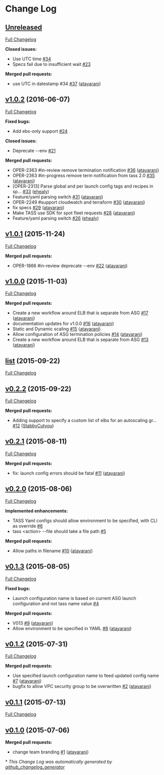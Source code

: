 # Change Log

## [Unreleased](https://github.com/Tapjoy/tass/tree/HEAD)

[Full Changelog](https://github.com/Tapjoy/tass/compare/v1.0.2...HEAD)

**Closed issues:**

- Use UTC time [\#34](https://github.com/Tapjoy/tass/issues/34)
- Specs fail due to insufficient wait [\#23](https://github.com/Tapjoy/tass/issues/23)

**Merged pull requests:**

- use UTC in datestamp \#34 [\#37](https://github.com/Tapjoy/tass/pull/37) ([atayarani](https://github.com/atayarani))

## [v1.0.2](https://github.com/Tapjoy/tass/tree/v1.0.2) (2016-06-07)
[Full Changelog](https://github.com/Tapjoy/tass/compare/v1.0.1...v1.0.2)

**Fixed bugs:**

- Add ebs-only support [\#24](https://github.com/Tapjoy/tass/issues/24)

**Closed issues:**

- Deprecate --env [\#21](https://github.com/Tapjoy/tass/issues/21)

**Merged pull requests:**

- OPER-2363 \#in-review remove termination notification [\#36](https://github.com/Tapjoy/tass/pull/36) ([atayarani](https://github.com/atayarani))
- OPER-2363 \#in-progress remove term notification from tass 2.0 [\#35](https://github.com/Tapjoy/tass/pull/35) ([atayarani](https://github.com/atayarani))
- \[OPER-2313\] Parse global and per launch config tags and recipes in sp… [\#33](https://github.com/Tapjoy/tass/pull/33) ([ehealy](https://github.com/ehealy))
- Feature/yaml parsing switch [\#31](https://github.com/Tapjoy/tass/pull/31) ([atayarani](https://github.com/atayarani))
- OPER-2249 \#support cloudwatch and terraform [\#30](https://github.com/Tapjoy/tass/pull/30) ([atayarani](https://github.com/atayarani))
- fix specs [\#29](https://github.com/Tapjoy/tass/pull/29) ([atayarani](https://github.com/atayarani))
- Make TASS use SDK for spot fleet requests [\#28](https://github.com/Tapjoy/tass/pull/28) ([atayarani](https://github.com/atayarani))
- Feature/yaml parsing switch [\#26](https://github.com/Tapjoy/tass/pull/26) ([ehealy](https://github.com/ehealy))

## [v1.0.1](https://github.com/Tapjoy/tass/tree/v1.0.1) (2015-11-24)
[Full Changelog](https://github.com/Tapjoy/tass/compare/v1.0.0...v1.0.1)

**Merged pull requests:**

- OPER-1866 \#in-review deprecate --env [\#22](https://github.com/Tapjoy/tass/pull/22) ([atayarani](https://github.com/atayarani))

## [v1.0.0](https://github.com/Tapjoy/tass/tree/v1.0.0) (2015-11-03)
[Full Changelog](https://github.com/Tapjoy/tass/compare/list...v1.0.0)

**Merged pull requests:**

- Create a new workflow around ELB that is separate from ASG [\#17](https://github.com/Tapjoy/tass/pull/17) ([atayarani](https://github.com/atayarani))
- documentation updates for v1.0.0 [\#16](https://github.com/Tapjoy/tass/pull/16) ([atayarani](https://github.com/atayarani))
- Static and Dynamic scaling [\#15](https://github.com/Tapjoy/tass/pull/15) ([atayarani](https://github.com/atayarani))
- Allow configuration of ASG termination policies [\#14](https://github.com/Tapjoy/tass/pull/14) ([atayarani](https://github.com/atayarani))
- Create a new workflow around ELB that is separate from ASG [\#13](https://github.com/Tapjoy/tass/pull/13) ([atayarani](https://github.com/atayarani))

## [list](https://github.com/Tapjoy/tass/tree/list) (2015-09-22)
[Full Changelog](https://github.com/Tapjoy/tass/compare/v0.2.2...list)

## [v0.2.2](https://github.com/Tapjoy/tass/tree/v0.2.2) (2015-09-22)
[Full Changelog](https://github.com/Tapjoy/tass/compare/v0.2.1...v0.2.2)

**Merged pull requests:**

- Adding support to specify a custom list of elbs for an autoscaling gr… [\#12](https://github.com/Tapjoy/tass/pull/12) ([StabbyCutyou](https://github.com/StabbyCutyou))

## [v0.2.1](https://github.com/Tapjoy/tass/tree/v0.2.1) (2015-08-11)
[Full Changelog](https://github.com/Tapjoy/tass/compare/v0.2.0...v0.2.1)

**Merged pull requests:**

- fix: launch config errors should be fatal [\#11](https://github.com/Tapjoy/tass/pull/11) ([atayarani](https://github.com/atayarani))

## [v0.2.0](https://github.com/Tapjoy/tass/tree/v0.2.0) (2015-08-06)
[Full Changelog](https://github.com/Tapjoy/tass/compare/v0.1.3...v0.2.0)

**Implemented enhancements:**

- TASS Yaml configs should allow environment to be specified, with CLI as override [\#6](https://github.com/Tapjoy/tass/issues/6)
- tass \<action\> --file should take a file path [\#5](https://github.com/Tapjoy/tass/issues/5)

**Merged pull requests:**

- Allow paths in filename [\#10](https://github.com/Tapjoy/tass/pull/10) ([atayarani](https://github.com/atayarani))

## [v0.1.3](https://github.com/Tapjoy/tass/tree/v0.1.3) (2015-08-05)
[Full Changelog](https://github.com/Tapjoy/tass/compare/v0.1.2...v0.1.3)

**Fixed bugs:**

- Launch configuration name is based on current ASG launch configuration and not tass name value [\#4](https://github.com/Tapjoy/tass/issues/4)

**Merged pull requests:**

- V013 [\#9](https://github.com/Tapjoy/tass/pull/9) ([atayarani](https://github.com/atayarani))
- Allow environment to be specified in YAML [\#8](https://github.com/Tapjoy/tass/pull/8) ([atayarani](https://github.com/atayarani))

## [v0.1.2](https://github.com/Tapjoy/tass/tree/v0.1.2) (2015-07-31)
[Full Changelog](https://github.com/Tapjoy/tass/compare/v0.1.1...v0.1.2)

**Merged pull requests:**

- Use specified launch configuration name to feed updated config name [\#7](https://github.com/Tapjoy/tass/pull/7) ([atayarani](https://github.com/atayarani))
- bugfix to allow VPC security group to be overwritten [\#2](https://github.com/Tapjoy/tass/pull/2) ([atayarani](https://github.com/atayarani))

## [v0.1.1](https://github.com/Tapjoy/tass/tree/v0.1.1) (2015-07-13)
[Full Changelog](https://github.com/Tapjoy/tass/compare/v0.1.0...v0.1.1)

## [v0.1.0](https://github.com/Tapjoy/tass/tree/v0.1.0) (2015-07-06)
**Merged pull requests:**

- change team branding [\#1](https://github.com/Tapjoy/tass/pull/1) ([atayarani](https://github.com/atayarani))



\* *This Change Log was automatically generated by [github_changelog_generator](https://github.com/skywinder/Github-Changelog-Generator)*